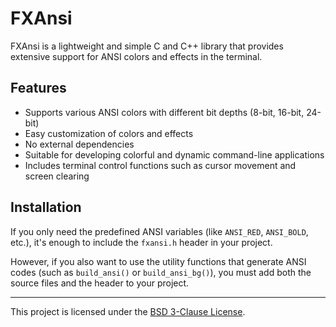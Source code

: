 # FXAnsi

FXAnsi is a lightweight and simple C and C++ library that provides extensive support for ANSI colors and effects in the terminal.

## Features

- Supports various ANSI colors with different bit depths (8-bit, 16-bit, 24-bit)  
- Easy customization of colors and effects  
- No external dependencies  
- Suitable for developing colorful and dynamic command-line applications  
- Includes terminal control functions such as cursor movement and screen clearing

## Installation

If you only need the predefined ANSI variables (like `ANSI_RED`, `ANSI_BOLD`, etc.), it's enough to include the `fxansi.h` header in your project.

However, if you also want to use the utility functions that generate ANSI codes (such as `build_ansi()` or `build_ansi_bg()`), you must add both the source files and the header to your project.

---

This project is licensed under the [BSD 3-Clause License](https://opensource.org/licenses/BSD-3-Clause).
